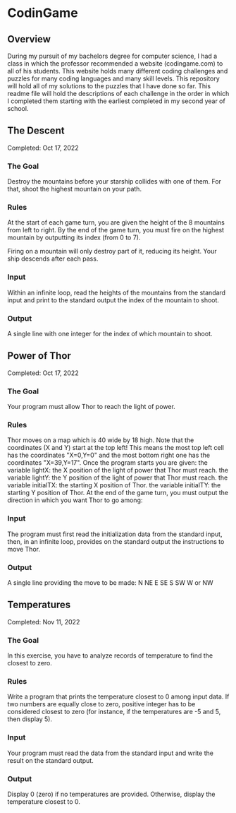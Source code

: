 # CodinGame

## Overview ##

During my pursuit of my bachelors degree for computer science, I had a class in which the professor recommended a website (codingame.com) to all of his students. This website holds many different coding challenges and puzzles for many coding languages and many skill levels. This repository will hold all of my solutions to the puzzles that I have done so far. This readme file will hold the descriptions of each challenge in the order in which I completed them starting with the earliest completed in my second year of school.

## The Descent ##

Completed: Oct 17, 2022

### The Goal ###
Destroy the mountains before your starship collides with one of them. For that, shoot the highest mountain on your path.
### Rules ###
At the start of each game turn, you are given the height of the 8 mountains from left to right.
By the end of the game turn, you must fire on the highest mountain by outputting its index (from 0 to 7).

Firing on a mountain will only destroy part of it, reducing its height. Your ship descends after each pass. 
### Input ###
Within an infinite loop, read the heights of the mountains from the standard input and print to the standard output the index of the mountain to shoot.
### Output ###
A single line with one integer for the index of which mountain to shoot.

## Power of Thor ##

Completed: Oct 17, 2022

### The Goal ###
Your program must allow Thor to reach the light of power.
### Rules ###
Thor moves on a map which is 40 wide by 18 high. Note that the coordinates (X and Y) start at the top left! This means the most top left cell has the coordinates "X=0,Y=0" and the most bottom right one has the coordinates "X=39,Y=17".
Once the program starts you are given:
the variable lightX: the X position of the light of power that Thor must reach.
the variable lightY: the Y position of the light of power that Thor must reach.
the variable initialTX: the starting X position of Thor.
the variable initialTY: the starting Y position of Thor.
At the end of the game turn, you must output the direction in which you want Thor to go among: 
### Input ###
The program must first read the initialization data from the standard input, then, in an infinite loop, provides on the standard output the instructions to move Thor.
### Output ###
A single line providing the move to be made: N NE E SE S SW W or NW

## Temperatures ##

Completed: Nov 11, 2022

### The Goal ###
In this exercise, you have to analyze records of temperature to find the closest to zero.
### Rules ###
Write a program that prints the temperature closest to 0 among input data. If two numbers are equally close to zero, positive integer has to be considered closest to zero (for instance, if the temperatures are -5 and 5, then display 5).
### Input ###
Your program must read the data from the standard input and write the result on the standard output.
### Output ###
Display 0 (zero) if no temperatures are provided. Otherwise, display the temperature closest to 0.
